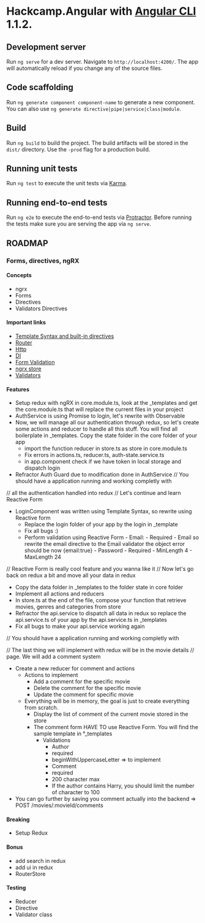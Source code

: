 # Hackcamp.Angular  with [Angular CLI](https://github.com/angular/angular-cli)  1.1.2.

## Development server

Run `ng serve` for a dev server. Navigate to `http://localhost:4200/`. The app will automatically reload if you change any of the source files.

## Code scaffolding

Run `ng generate component component-name` to generate a new component. You can also use `ng generate directive|pipe|service|class|module`.

## Build

Run `ng build` to build the project. The build artifacts will be stored in the `dist/` directory. Use the `-prod` flag for a production build.

## Running unit tests

Run `ng test` to execute the unit tests via [Karma](https://karma-runner.github.io).

## Running end-to-end tests

Run `ng e2e` to execute the end-to-end tests via [Protractor](http://www.protractortest.org/).
Before running the tests make sure you are serving the app via `ng serve`.


## ROADMAP
 

### Forms, directives, ngRX

#### Concepts
  - ngrx
  - Forms
  - Directives
  - Validators Directives
  
#### Important links
  - [Template Syntax and built-in directives](https://angular.io/guide/template-syntax)
  - [Router](https://angular.io/guide/router)
  - [Http](https://angular.io/guide/http)
  - [DI](https://angular.io/guide/dependency-injection-in-action#define-dependencies-with-providers)
  - [Form Validation](https://angular.io/guide/form-validation#form-validation)
  - [ngrx store](https://github.com/ngrx/store)
  - [Validators](https://angular.io/api/forms/Validators)

#### Features

  - Setup redux with ngRX in core.module.ts, look at the _templates
    and get the core.module.ts that will replace the current files in
    your project
  - AuthService is using Promise to login, let's rewrite with Observable
  - Now, we will manage all our authentication through redux, so let's create
    some actions and reducer to handle all this stuff. You will find 
    all boilerplate in _templates. Copy the state folder in the core 
    folder of your app 
    - import the function reducer in store.ts as store in core.module.ts
    - Fix errors in actions.ts, reducer.ts, auth-state.service.ts
    - in app.component check if we have token in local storage and dispatch login
  - Refractor Auth Guard due to modification done in AuthService
// You should have a application running and working completly with

// all the authentication handled into redux
// Let's continue and learn Reactive Form
  - LoginComponent was written using Template Syntax, so rewrite using 
    Reactive form
    - Replace the login folder of your app by the login in _template
    - Fix all bugs :)
    - Perform validation using Reactive Form
           - Email:
            - Required
            - Email so rewrite the email directive to the Email validator
              the object error should be now {email:true}
           - Password 
            - Required
            - MinLength 4
            - MaxLength 24
            
// Reactive Form is really cool feature and you wanna like it
// Now let's go back on redux a bit and move all your data in redux
  - Copy the data folder in _templates to the folder state in core folder
  - Implement all actions and reducers
  - In store.ts at the end of the file, compose your function that retrieve 
  movies, genres and categories from store
  - Refractor the api.service to dispatch all data in redux so replace 
   the api.service.ts of your app by the api.service.ts in _templates
  - Fix all bugs to make your api.service working again
  
// You should have a application running and working completly with

// The last thing we will implement with redux will be in the movie details
// page. We will add a comment system
  
  - Create a new reducer for comment and actions
    - Actions to implement
      - Add a comment for the specific movie
      - Delete the comment for the specific movie
      - Update the comment for specific movie
    - Everything will be in memory, the goal is just to create everything
      from scratch.
      - Display the list of comment of the current movie stored in the store
      - The comment form HAVE TO use Reactive Form. You will find the sample
      template in °_templates
        - Validations
           - Author 
            - required 
            - beginWithUppercaseLetter => to implement
           - Comment 
            - required
            - 200 character max
            - If the author contains Harry, you should limit the number of
              character to 100
   - You can go further by saving you comment actually into the backend
    => POST /movies/:movieId/comments
 
#### Breaking
  - Setup Redux
  
#### Bonus
- add search in redux
- add ui in redux
- RouterStore
    
#### Testing
  - Reducer
  - Directive
  - Validator class
